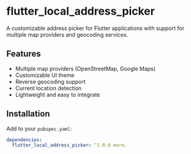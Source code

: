 <!--
This README describes the package. If you publish this package to pub.dev,
this README's contents appear on the landing page for your package.

For information about how to write a good package README, see the guide for
[writing package pages](https://dart.dev/tools/pub/writing-package-pages).

For general information about developing packages, see the Dart guide for
[creating packages](https://dart.dev/guides/libraries/create-packages)
and the Flutter guide for
[developing packages and plugins](https://flutter.dev/to/develop-packages).
-->

# flutter_local_address_picker

A customizable address picker for Flutter applications with support for multiple map providers and geocoding services.

## Features

- Multiple map providers (OpenStreetMap, Google Maps)
- Customizable UI theme
- Reverse geocoding support
- Current location detection
- Lightweight and easy to integrate

## Installation

Add to your `pubspec.yaml`:
```yaml
dependencies:
  flutter_local_address_picker: ^1.0.0 more.
